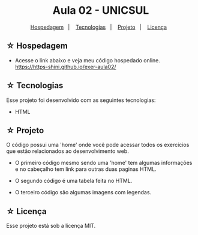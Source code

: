 <h1 align="center">Aula 02 - UNICSUL</h1>

<p align="center">
  <a href="#-hospedagem">Hospedagem</a>&nbsp;&nbsp;&nbsp;|&nbsp;&nbsp;&nbsp;
  <a href="#-tecnologias">Tecnologias</a>&nbsp;&nbsp;&nbsp;|&nbsp;&nbsp;&nbsp;
  <a href="#-projeto">Projeto</a>&nbsp;&nbsp;&nbsp;|&nbsp;&nbsp;&nbsp;
  <a href="#-licença">Licença</a>&nbsp;&nbsp;&nbsp;
</p>

## ☆ Hospedagem

- Acesse o link abaixo e veja meu código hospedado online.<br>
https://https-shini.github.io/exer-aula02/

## ☆ Tecnologias

Esse projeto foi desenvolvido com as seguintes tecnologias:
- HTML

## ☆ Projeto


O código possui uma 'home' onde você pode acessar todos os exercícios que estão relacionados ao desenvolvimento web.

- O primeiro código mesmo sendo uma 'home' tem algumas informações e no cabeçalho tem link para outras duas paginas HTML.

- O segundo código é uma tabela feita no HTML.

- O terceiro código são algumas imagens com legendas.

## ☆ Licença

Esse projeto está sob a licença MIT.

